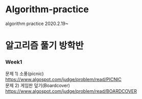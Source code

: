 # Algorithm-practice
algorithm practice 2020.2.19~

# 알고리즘 풀기 방학반
### Week1
문제 1) 소풍(picnic)<br>
https://www.algospot.com/judge/problem/read/PICNIC<br>
문제 2) 게임판 덮기(Boardcover)<br>
https://www.algospot.com/judge/problem/read/BOARDCOVER
